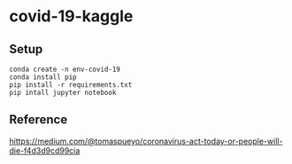 # covid-19-kaggle

## Setup
```
conda create -n env-covid-19
conda install pip
pip install -r requirements.txt
pip intall jupyter notebook
```

## Reference
<hittps://medium.com/@tomaspueyo/coronavirus-act-today-or-people-will-die-f4d3d9cd99cia>
